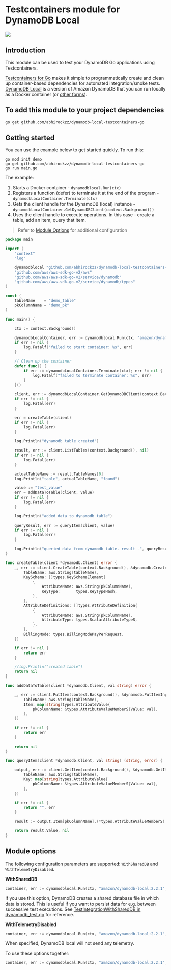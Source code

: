 # Testcontainers module for DynamoDB Local

![](img.png)

## Introduction

This module can be used to test your DynamoDB Go applications using Testcontainers.

[Testcontainers for Go](https://golang.testcontainers.org/) makes it simple to programmatically create and clean up container-based dependencies for automated integration/smoke tests. [DynamoDB Local](https://docs.aws.amazon.com/amazondynamodb/latest/developerguide/DynamoDBLocal.html) is a version of Amazon DynamoDB that you can run locally as a Docker container (or [other forms](https://docs.aws.amazon.com/amazondynamodb/latest/developerguide/DynamoDBLocal.DownloadingAndRunning.html)). 

## To add this module to your project dependencies

```shell
go get github.com/abhirockzz/dynamodb-local-testcontainers-go
```

## Getting started

You can use the example below to get started quickly. To run this:

```
go mod init demo
go get github.com/abhirockzz/dynamodb-local-testcontainers-go
go run main.go
```

The example:

1. Starts a Docker container - `dynamodblocal.Run(ctx)`
2. Registers a function (defer) to terminate it at the end of the program - `dynamodbLocalContainer.Terminate(ctx)`
3. Gets the client handle for the DynamoDB (local) instance - `dynamodbLocalContainer.GetDynamoDBClient(context.Background())`
4. Uses the client handle to execute operations. In this case - create a table, add an item, query that item.

> Refer to [Module Options](#module-options) for additional configuration

```go
package main

import (
	"context"
	"log"

	dynamodblocal "github.com/abhirockzz/dynamodb-local-testcontainers-go"
	"github.com/aws/aws-sdk-go-v2/aws"
	"github.com/aws/aws-sdk-go-v2/service/dynamodb"
	"github.com/aws/aws-sdk-go-v2/service/dynamodb/types"
)

const (
	tableName    = "demo_table"
	pkColumnName = "demo_pk"
)

func main() {

	ctx := context.Background()

	dynamodbLocalContainer, err := dynamodblocal.Run(ctx, "amazon/dynamodb-local:2.2.1")
	if err != nil {
		log.Fatalf("failed to start container: %s", err)
	}

	// Clean up the container
	defer func() {
		if err := dynamodbLocalContainer.Terminate(ctx); err != nil {
			log.Fatalf("failed to terminate container: %s", err)
		}
	}()

	client, err := dynamodbLocalContainer.GetDynamoDBClient(context.Background())
	if err != nil {
		log.Fatal(err)
	}

	err = createTable(client)
	if err != nil {
		log.Fatal(err)
	}

	log.Println("dynamodb table created")

	result, err := client.ListTables(context.Background(), nil)
	if err != nil {
		log.Fatal(err)
	}

	actualTableName := result.TableNames[0]
	log.Println("table", actualTableName, "found")

	value := "test_value"
	err = addDataToTable(client, value)
	if err != nil {
		log.Fatal(err)
	}

	log.Println("added data to dynamodb table")

	queryResult, err := queryItem(client, value)
	if err != nil {
		log.Fatal(err)
	}

	log.Println("queried data from dynamodb table. result -", queryResult)
}

func createTable(client *dynamodb.Client) error {
	_, err := client.CreateTable(context.Background(), &dynamodb.CreateTableInput{
		TableName: aws.String(tableName),
		KeySchema: []types.KeySchemaElement{
			{
				AttributeName: aws.String(pkColumnName),
				KeyType:       types.KeyTypeHash,
			},
		},
		AttributeDefinitions: []types.AttributeDefinition{
			{
				AttributeName: aws.String(pkColumnName),
				AttributeType: types.ScalarAttributeTypeS,
			},
		},
		BillingMode: types.BillingModePayPerRequest,
	})

	if err != nil {
		return err
	}

	//log.Println("created table")
	return nil
}

func addDataToTable(client *dynamodb.Client, val string) error {

	_, err := client.PutItem(context.Background(), &dynamodb.PutItemInput{
		TableName: aws.String(tableName),
		Item: map[string]types.AttributeValue{
			pkColumnName: &types.AttributeValueMemberS{Value: val},
		},
	})

	if err != nil {
		return err
	}

	return nil
}

func queryItem(client *dynamodb.Client, val string) (string, error) {

	output, err := client.GetItem(context.Background(), &dynamodb.GetItemInput{
		TableName: aws.String(tableName),
		Key: map[string]types.AttributeValue{
			pkColumnName: &types.AttributeValueMemberS{Value: val},
		},
	})

	if err != nil {
		return "", err
	}

	result := output.Item[pkColumnName].(*types.AttributeValueMemberS)

	return result.Value, nil
}
```

## Module options

The following configuration parameters are supported: `WithSharedDB` and `WithTelemetryDisabled`.

**WithSharedDB**

```go
container, err := dynamodblocal.Run(ctx, "amazon/dynamodb-local:2.2.1", WithSharedDB())
```

If you use this option, DynamoDB creates a shared database file in which data is stored. This is useful if you want to persist data for e.g. between successive test executions. See [TestIntegrationWithSharedDB in dynamodb_test.go](dynamodb_test.go) for reference.

**WithTelemetryDisabled**

```go
container, err := dynamodblocal.Run(ctx, "amazon/dynamodb-local:2.2.1", WithTelemetryDisabled())
```

When specified, DynamoDB local will not send any telemetry.

To use these options together:

```go
container, err := dynamodblocal.Run(ctx, "amazon/dynamodb-local:2.2.1", WithSharedDB(), WithTelemetryDisabled())
```